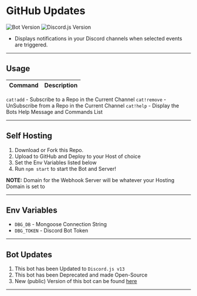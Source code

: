 # GitHub Updates
![Bot Version](https://img.shields.io/github/package-json/v/TheRealToxicDev/GitHub-Updates-Bot?style=flat-square&logo=github&label=Version&color=%2334D058) ![Discord.js Version](https://img.shields.io/badge/Discord.js-v13.3.1-%2334d058?style=flat-square&logo=npm&logoColor=fff)

- Displays notifications in your Discord channels when selected events are triggered.

---

## Usage

Command | Description
--------|------------
`cat!add` - Subscribe to a Repo in the Current Channel
`cat!remove` - UnSubscribe from a Repo in the Current Channel
`cat!help` - Display the Bots Help Message and Commands List

---

## Self Hosting
1. Download or Fork this Repo.
2. Upload to GitHub and Deploy to your Host of choice
3. Set the Env Variables listed below
4. Run `npm start` to start the Bot and Server!

**NOTE:** Domain for the Webhook Server will be whatever your Hosting Domain is set to

--- 

## Env Variables
- `DBG_DB` - Mongoose Connection String
- `DBG_TOKEN` - Discord Bot Token

---

## Bot Updates
1. This bot has been Updated to `Discord.js v13`
2. This bot has been Deprecated and made Open-Source
3. New (public) Version of this bot can be found [here](https://github.dbots.site/invite)

---


